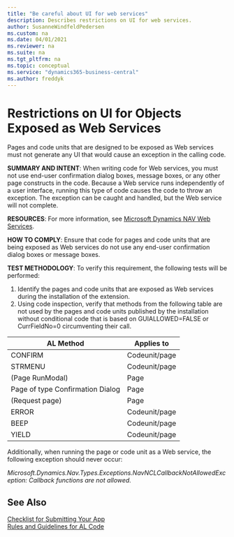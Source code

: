 ```yaml
---
title: "Be careful about UI for web services"
description: Describes restrictions on UI for web services.
author: SusanneWindfeldPedersen
ms.custom: na
ms.date: 04/01/2021
ms.reviewer: na
ms.suite: na
ms.tgt_pltfrm: na
ms.topic: conceptual
ms.service: "dynamics365-business-central"
ms.author: freddyk
---
```


# Restrictions on UI for Objects Exposed as Web Services

Pages and code units that are designed to be exposed as Web services must not generate any UI that would cause an exception in the calling code.

**SUMMARY AND INTENT**: When writing code for Web services, you must not use end-user confirmation dialog boxes, message boxes, or any other page constructs in the code. Because a Web service runs independently of a user interface, running this type of code causes the code to throw an exception. The exception can be caught and handled, but the Web service will not complete.

**RESOURCES**: For more information, see [Microsoft Dynamics NAV Web Services](/dynamics-nav/Microsoft-Dynamics-NAV-Web-Services-Overview).

**HOW TO COMPLY**: Ensure that code for pages and code units that are being exposed as Web services do not use any end-user confirmation dialog boxes or message boxes.

**TEST METHODOLOGY**: To verify this requirement, the following tests will be performed:
1. Identify the pages and code units that are exposed as Web services during the installation of the extension.
2. Using code inspection, verify that methods from the following table are not used by the pages and code units published by the installation without conditional code that is based on GUIALLOWED=FALSE or CurrFieldNo=0 circumventing their call.

|AL Method|Applies to|
|-----------|----------|
|CONFIRM|Codeunit/page|
|STRMENU|Codeunit/page|
|(Page RunModal)|Page|
|Page of type Confirmation Dialog|Page|
|(Request page)|Page|
|ERROR|Codeunit/page|
|BEEP|Codeunit/page|
|YIELD|Codeunit/page|

Additionally, when running the page or code unit as a Web service, the following exception should never occur:

*Microsoft.Dynamics.Nav.Types.Exceptions.NavNCLCallbackNotAllowedException: Callback functions are not allowed.*

## See Also
[Checklist for Submitting Your App](../developer/devenv-checklist-submission.md)  
[Rules and Guidelines for AL Code](apptest-overview.md)  
